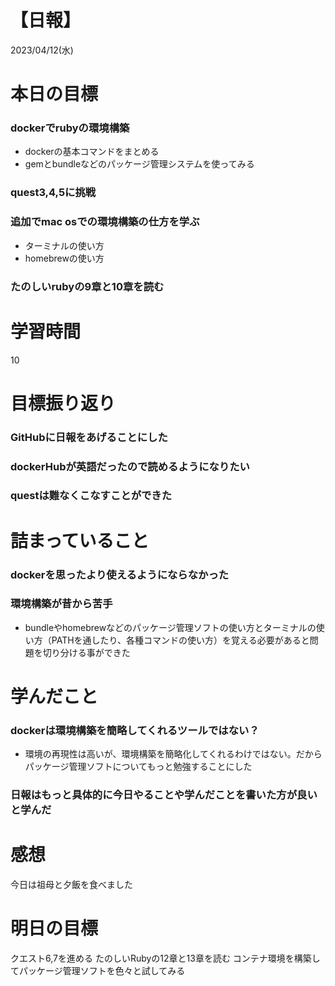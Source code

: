 # 【日報】
2023/04/12(水)
# 本日の目標
### dockerでrubyの環境構築
- dockerの基本コマンドをまとめる
- gemとbundleなどのパッケージ管理システムを使ってみる
### quest3,4,5に挑戦
### 追加でmac osでの環境構築の仕方を学ぶ
  - ターミナルの使い方
  - homebrewの使い方
### たのしいrubyの9章と10章を読む

# 学習時間
10

# 目標振り返り
### GitHubに日報をあげることにした
### dockerHubが英語だったので読めるようになりたい
### questは難なくこなすことができた

# 詰まっていること
### dockerを思ったより使えるようにならなかった
### 環境構築が昔から苦手
- bundleやhomebrewなどのパッケージ管理ソフトの使い方とターミナルの使い方（PATHを通したり、各種コマンドの使い方）を覚える必要があると問題を切り分ける事ができた

# 学んだこと
### dockerは環境構築を簡略してくれるツールではない？
- 環境の再現性は高いが、環境構築を簡略化してくれるわけではない。だからパッケージ管理ソフトについてもっと勉強することにした
### 日報はもっと具体的に今日やることや学んだことを書いた方が良いと学んだ

# 感想
今日は祖母と夕飯を食べました

# 明日の目標
クエスト6,7を進める
たのしいRubyの12章と13章を読む
コンテナ環境を構築してパッケージ管理ソフトを色々と試してみる